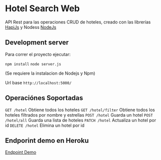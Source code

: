 # Hotel Search Web

API Rest para las operaciones CRUD de hoteles, creado con las librerías [HapiJs](https://hapijs.com/) y Nodess [NodeJs](https://nodejs.org/es/)

## Development server

Para correr el proyecto ejecutar:

`npm install`
`node server.js`

(Se requiere la instalacion de Nodejs y Npm)

Url base `http://localhost:5000/`

## Operaciónes Soportadas

`GET /hotel` Obtiene todos los hoteles
`GET /hotel/filter` Obtiene todos los hoteles filtrados por nombre y estrellas
`POST /hotel` Guarda un hotel
`POST /hotel/all` Guarda una lista de hoteles
`PATCH /hotel` Actualiza un hotel por id
`DELETE /hotel` Elimina un hotel por id

## Endporint demo en Heroku
[Endpoint Demo](https://infinite-retreat-72098.herokuapp.com/)
